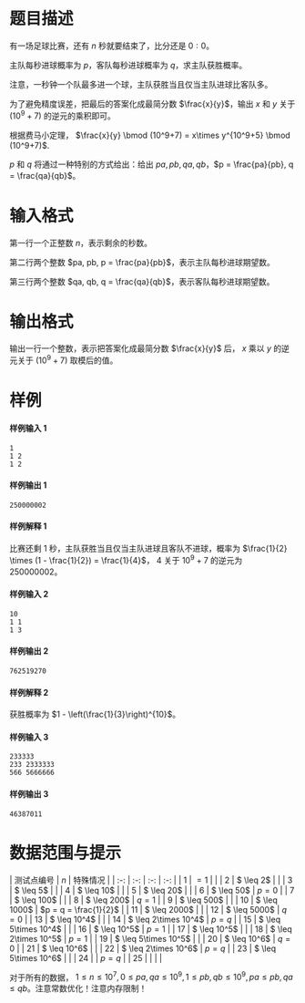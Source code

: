 
# 题目描述

有一场足球比赛，还有 $n$ 秒就要结束了，比分还是 $0:0$。

主队每秒进球概率为 $p$，客队每秒进球概率为 $q$，求主队获胜概率。

注意，一秒钟一个队最多进一个球，主队获胜当且仅当主队进球比客队多。

为了避免精度误差，把最后的答案化成最简分数 $\frac{x}{y}$，输出 $x$ 和 $y$ 关于 $(10^9+7)$ 的逆元的乘积即可。

根据费马小定理， $\frac{x}{y} \bmod (10^9+7) = x\times y^{10^9+5} \bmod (10^9+7)$.

$p$ 和 $q$ 将通过一种特别的方式给出：给出 $pa, pb, qa, qb$，$p = \frac{pa}{pb}, q = \frac{qa}{qb}$。

# 输入格式

第一行一个正整数 $n$，表示剩余的秒数。

第二行两个整数 $pa, pb, p = \frac{pa}{pb}$，表示主队每秒进球期望数。

第三行两个整数 $qa, qb, q = \frac{qa}{qb}$，表示客队每秒进球期望数。

# 输出格式

输出一行一个整数，表示把答案化成最简分数 $\frac{x}{y}$ 后， $x$ 乘以 $y$ 的逆元关于 $(10^9+7)$ 取模后的值。

# 样例

#### 样例输入 1
```plain
1
1 2
1 2
```

#### 样例输出 1
```plain
250000002
```

#### 样例解释 1

比赛还剩 $1$ 秒，主队获胜当且仅当主队进球且客队不进球，概率为 $\frac{1}{2} \times (1 - \frac{1}{2}) = \frac{1}{4}$， $4$ 关于 $10^9+7$ 的逆元为 $250 000 002$。

#### 样例输入 2
```plain
10
1 1
1 3
```

#### 样例输出 2
```plain
762519270
```

#### 样例解释 2

获胜概率为 $1 - \left(\frac{1}{3}\right)^{10}$。


#### 样例输入 3
```plain
233333
233 2333333
566 5666666
```

#### 样例输出 3
```plain
46387011
```

# 数据范围与提示

| 测试点编号 | $n$ | 特殊情况 |
| :-: | :-: | :-: | :-: |
| 1 | $=1$ | | 
| 2 | $ \leq 2$ | | 
| 3 | $ \leq 5$ | | 
| 4 | $ \leq 10$ | | 
| 5 | $ \leq 20$ | | 
| 6 | $ \leq 50$ | $p = 0$ | 
| 7 | $ \leq 100$ | | 
| 8 | $ \leq 200$ | $q = 1$ | 
| 9 | $ \leq 500$ | | 
| 10 | $ \leq 1000$ | $p = q = \frac{1}{2}$ | 
| 11 | $ \leq 2000$ | | 
| 12 | $ \leq 5000$ | $q = 0$ | 
| 13 | $ \leq 10^4$ | | 
| 14 | $ \leq 2\times 10^4$ | $p = q$ | 
| 15 | $ \leq 5\times 10^4$ | | 
| 16 | $ \leq 10^5$ | $p = 1$ | 
| 17 | $ \leq 10^5$ | | 
| 18 | $ \leq 2\times 10^5$ | $p = 1$ | 
| 19 | $ \leq 5\times 10^5$ | | 
| 20 | $ \leq 10^6$ | $q = 0$ | 
| 21 | $ \leq 10^6$ | | 
| 22 | $ \leq 2\times 10^6$ | $p = q$ | 
| 23 | $ \leq 5\times 10^6$ | | 
| 24 | | $p = q$ | 
| 25 | | | |

对于所有的数据， $1 \leq n \leq 10^7, 0 \leq pa,qa \leq 10^9, 1 \leq pb, qb \leq 10^9, pa \leq pb, qa \leq qb$。注意常数优化！注意内存限制！



